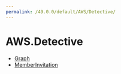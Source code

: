 ```yaml
---
permalink: /49.0.0/default/AWS/Detective/
---
```


# AWS.Detective



* [Graph](Graph.md)
* [MemberInvitation](MemberInvitation.md)